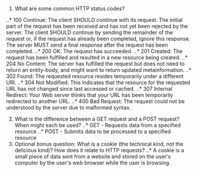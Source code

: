 1. What are some common HTTP status codes?

..* 100 Continue: The client SHOULD continue with its request. The initial part of the request has been received and has not yet been rejected by the server. The client SHOULD continue by sending the remainder of the request or, if the request has already been completed, ignore this response. The server MUST send a final response after the request has been completed.
..* 200 OK: The request has succeeded. 
..* 201 Created: The request has been fulfilled and resulted in a new resource being created.
..* 204 No Content: The server has fulfilled the request but does not need to return an entity-body, and might want to return updated metainformation. 
..* 302 Found: The requested resource resides temporarily under a different URI.
..* 304 Not Modified: This indicates that the resource for the requested URL has not changed since last accessed or cached.
..* 307 Internal Redirect: Your Web server thinks that your URL has been temporarily redirected to another URL.
..* 400 Bad Request: The request could not be understood by the server due to malformed syntax. 

2. What is the difference between a GET request and a POST request? When might each be used?
..* GET - Requests data from a specified resource
..* POST - Submits data to be processed to a specified resource
3. Optional bonus question: What is a cookie (the technical kind, not the delicious kind)? How does it relate to HTTP requests?
..* A cookie is a small piece of data sent from a website and stored on the user's computer by the user's web browser while the user is browsing. 
